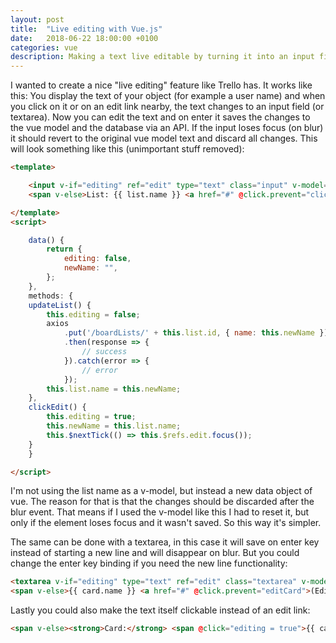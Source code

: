 ```yaml
---
layout: post
title:  "Live editing with Vue.js"
date:   2018-06-22 18:00:00 +0100
categories: vue
description: Making a text live editable by turning it into an input field with Vue and sending the changes to an API.
---
```


I wanted to create a nice "live editing" feature like Trello has. It works like this: You display the text of your object (for example a user name) and when you click on it or on an edit link nearby, the text changes to an input field (or textarea). Now you can edit the text and on enter it saves the changes to the vue model and the database via an API. If the input loses focus (on blur) it should revert to the original vue model text and discard all changes. This will look something like this (unimportant stuff removed):

```html
<template>

    <input v-if="editing" ref="edit" type="text" class="input" v-model="newName" @keyup.enter="updateList" @blur="editing = false">
    <span v-else>List: {{ list.name }} <a href="#" @click.prevent="clickEdit">(Edit)</a></span>

</template>
<script>

    data() {
        return {
            editing: false,
            newName: "",
        };
    },
    methods: {
    updateList() {
        this.editing = false;
        axios
            .put('/boardLists/' + this.list.id, { name: this.newName })
            .then(response => {
                // success
            }).catch(error => {
                // error
            });
        this.list.name = this.newName;
    },
    clickEdit() {
        this.editing = true;
        this.newName = this.list.name;
        this.$nextTick(() => this.$refs.edit.focus());
    }
    }

</script>
```

I'm not using the list name as a v-model, but instead a new data object of vue. The reason for that is that the changes should be discarded after the blur event. That means if I used the v-model like this I had to reset it, but only if the element loses focus and it wasn't saved. So this way it's simpler.

The same can be done with a textarea, in this case it will save on enter key instead of starting a new line and will disappear on blur. But you could change the enter key binding if you need the new line functionality:

```html
<textarea v-if="editing" type="text" ref="edit" class="textarea" v-model="newName" @keyup.enter="updateCard" @blur="editing = false"></textarea>
<span v-else>{{ card.name }} <a href="#" @click.prevent="editCard">(Edit)</a></span>
```

Lastly you could also make the text itself clickable instead of an edit link:

```html
<span v-else><strong>Card:</strong> <span @click="editing = true">{{ card.name }}</span></span>
```

